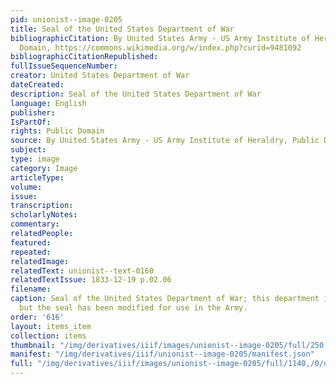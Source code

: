 ```yaml
---
pid: unionist--image-0205
title: Seal of the United States Department of War
bibliographicCitation: By United States Army - US Army Institute of Heraldry, Public
  Domain, https://commons.wikimedia.org/w/index.php?curid=9481092
bibliographicCitationRepublished: 
fullIssueSequenceNumber: 
creator: United States Department of War
dateCreated: 
description: Seal of the United States Department of War
language: English
publisher: 
IsPartOf: 
rights: Public Domain
source: By United States Army - US Army Institute of Heraldry, Public Domain, https://commons.wikimedia.org/w/index.php?curid=9481092
subject: 
type: image
category: Image
articleType: 
volume: 
issue: 
transcription: 
scholarlyNotes: 
commentary: 
relatedPeople: 
featured: 
repeated: 
relatedImage: 
relatedText: unionist--text-0160
relatedTextIssue: 1833-12-19 p.02.06
filename: 
caption: Seal of the United States Department of War; this department is now defunct,
  but the seal has been modified for use in the Army.
order: '616'
layout: items_item
collection: items
thumbnail: "/img/derivatives/iiif/images/unionist--image-0205/full/250,/0/default.jpg"
manifest: "/img/derivatives/iiif/unionist--image-0205/manifest.json"
full: "/img/derivatives/iiif/images/unionist--image-0205/full/1140,/0/default.jpg"
---
```


